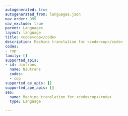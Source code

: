 ```yaml
---
autogenerated: true
autogenerated_from: languages.json
nav_order: 999
nav_exclude: true
parent: Languages
layout: language
title: <code>cop</code>
description: Machine translation for <code>cop</code>
codes:
- cop
family: []
supported_apis:
- id: niutrans
  name: Niutrans
  codes:
  - cop
supported_qe_apis: []
supported_ape_apis: []
seo:
  name: Machine translation for <code>cop</code>
  type: Language

---
```


